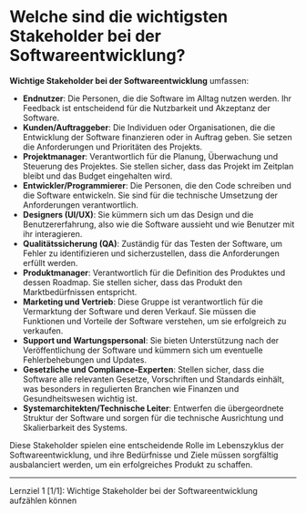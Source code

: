 # Welche sind die wichtigsten Stakeholder bei der Softwareentwicklung?

**Wichtige Stakeholder bei der Softwareentwicklung** umfassen:
- **Endnutzer**: Die Personen, die die Software im Alltag nutzen werden. Ihr Feedback ist entscheidend für die Nutzbarkeit und Akzeptanz der Software.
- **Kunden/Auftraggeber**: Die Individuen oder Organisationen, die die Entwicklung der Software finanzieren oder in Auftrag geben. Sie setzen die Anforderungen und Prioritäten des Projekts.
- **Projektmanager**: Verantwortlich für die Planung, Überwachung und Steuerung des Projektes. Sie stellen sicher, dass das Projekt im Zeitplan bleibt und das Budget eingehalten wird.
- **Entwickler/Programmierer**: Die Personen, die den Code schreiben und die Software entwickeln. Sie sind für die technische Umsetzung der Anforderungen verantwortlich.
- **Designers (UI/UX)**: Sie kümmern sich um das Design und die Benutzererfahrung, also wie die Software aussieht und wie Benutzer mit ihr interagieren.
- **Qualitätssicherung (QA)**: Zuständig für das Testen der Software, um Fehler zu identifizieren und sicherzustellen, dass die Anforderungen erfüllt werden.
- **Produktmanager**: Verantwortlich für die Definition des Produktes und dessen Roadmap. Sie stellen sicher, dass das Produkt den Marktbedürfnissen entspricht.
- **Marketing und Vertrieb**: Diese Gruppe ist verantwortlich für die Vermarktung der Software und deren Verkauf. Sie müssen die Funktionen und Vorteile der Software verstehen, um sie erfolgreich zu verkaufen.
- **Support und Wartungspersonal**: Sie bieten Unterstützung nach der Veröffentlichung der Software und kümmern sich um eventuelle Fehlerbehebungen und Updates.
- **Gesetzliche und Compliance-Experten**: Stellen sicher, dass die Software alle relevanten Gesetze, Vorschriften und Standards einhält, was besonders in regulierten Branchen wie Finanzen und Gesundheitswesen wichtig ist.
- **Systemarchitekten/Technische Leiter**: Entwerfen die übergeordnete Struktur der Software und sorgen für die technische Ausrichtung und Skalierbarkeit des Systems.

Diese Stakeholder spielen eine entscheidende Rolle im Lebenszyklus der Softwareentwicklung, und ihre Bedürfnisse und Ziele müssen sorgfältig ausbalanciert werden, um ein erfolgreiches Produkt zu schaffen.

---

Lernziel 1 \[1/1\]: Wichtige Stakeholder bei der Softwareentwicklung aufzählen können
